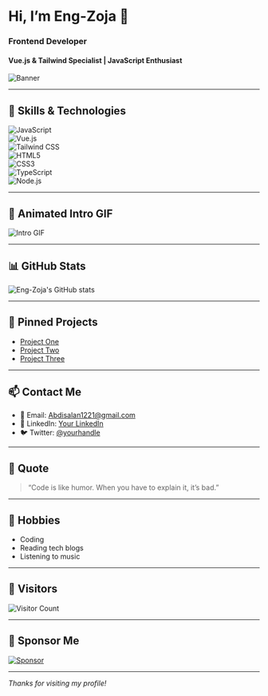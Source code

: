 # Hi, I’m Eng-Zoja 👋

### Frontend Developer  
#### Vue.js & Tailwind Specialist | JavaScript Enthusiast  

![Banner](https://images.app.goo.gl/jALev4F3XMf46Kbe9)

---

## 🔧 Skills & Technologies

![JavaScript](https://img.shields.io/badge/JavaScript-F7DF1E?style=for-the-badge&logo=javascript&logoColor=black)  
![Vue.js](https://img.shields.io/badge/Vue.js-35495E?style=for-the-badge&logo=vue.js&logoColor=4FC08D)  
![Tailwind CSS](https://img.shields.io/badge/Tailwind_CSS-06B6D4?style=for-the-badge&logo=tailwind-css&logoColor=white)  
![HTML5](https://img.shields.io/badge/HTML5-E34F26?style=for-the-badge&logo=html5&logoColor=white)  
![CSS3](https://img.shields.io/badge/CSS3-1572B6?style=for-the-badge&logo=css3&logoColor=white)  
![TypeScript](https://img.shields.io/badge/TypeScript-3178C6?style=for-the-badge&logo=typescript&logoColor=white)  
![Node.js](https://img.shields.io/badge/Node.js-339933?style=for-the-badge&logo=node.js&logoColor=white)  

---

## 👾 Animated Intro GIF

![Intro GIF](https://media.giphy.com/media/3o7aD2saalBwwftBIY/giphy.gif)

---

## 📊 GitHub Stats

![Eng-Zoja's GitHub stats](https://github-readme-stats.vercel.app/api?username=Hawaaan&show_icons=true&theme=blue-green&hide_title=true)  

---

## 📌 Pinned Projects  

- [Project One](https://github.com/Hawaaan/project-one)  
- [Project Two](https://github.com/Hawaaan/project-two)  
- [Project Three](https://github.com/Hawaaan/project-three)  

---

## 📫 Contact Me  

- 📧 Email: [Abdisalan1221@gmail.com](mailto:Abdisalan1221@gmail.com)  
- 🔗 LinkedIn: [Your LinkedIn](https://linkedin.com/in/yourprofile)  
- 🐦 Twitter: [@yourhandle](https://twitter.com/yourhandle)  

---

## 💬 Quote  

> “Code is like humor. When you have to explain it, it’s bad.”  

---

## 🎯 Hobbies  

- Coding  
- Reading tech blogs  
- Listening to music  

---

## 👣 Visitors

![Visitor Count](https://profile-counter.glitch.me/Hawaaan/count.svg)  

---

## 💖 Sponsor Me

[![Sponsor](https://img.shields.io/badge/Sponsor-❤️-ff69b4?style=for-the-badge)](https://github.com/sponsors/Hawaaan)  

---

*Thanks for visiting my profile!*  
